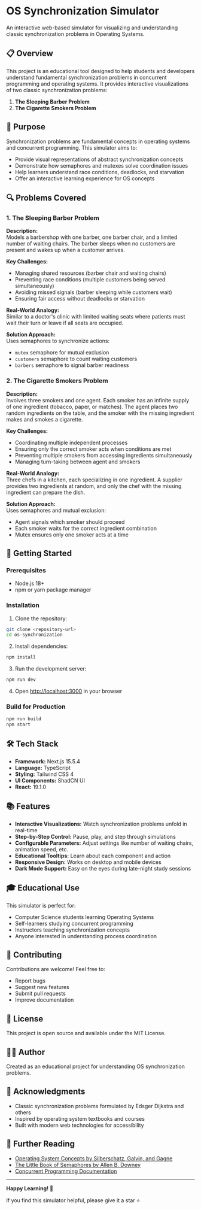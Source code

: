 # OS Synchronization Simulator

An interactive web-based simulator for visualizing and understanding classic synchronization problems in Operating Systems.

## 📋 Overview

This project is an educational tool designed to help students and developers understand fundamental synchronization problems in concurrent programming and operating systems. It provides interactive visualizations of two classic synchronization problems:

1. **The Sleeping Barber Problem**
2. **The Cigarette Smokers Problem**

## 🎯 Purpose

Synchronization problems are fundamental concepts in operating systems and concurrent programming. This simulator aims to:

- Provide visual representations of abstract synchronization concepts
- Demonstrate how semaphores and mutexes solve coordination issues
- Help learners understand race conditions, deadlocks, and starvation
- Offer an interactive learning experience for OS concepts

## 🔍 Problems Covered

### 1. The Sleeping Barber Problem

**Description:**  
Models a barbershop with one barber, one barber chair, and a limited number of waiting chairs. The barber sleeps when no customers are present and wakes up when a customer arrives.

**Key Challenges:**
- Managing shared resources (barber chair and waiting chairs)
- Preventing race conditions (multiple customers being served simultaneously)
- Avoiding missed signals (barber sleeping while customers wait)
- Ensuring fair access without deadlocks or starvation

**Real-World Analogy:**  
Similar to a doctor's clinic with limited waiting seats where patients must wait their turn or leave if all seats are occupied.

**Solution Approach:**  
Uses semaphores to synchronize actions:
- `mutex` semaphore for mutual exclusion
- `customers` semaphore to count waiting customers
- `barbers` semaphore to signal barber readiness

### 2. The Cigarette Smokers Problem

**Description:**  
Involves three smokers and one agent. Each smoker has an infinite supply of one ingredient (tobacco, paper, or matches). The agent places two random ingredients on the table, and the smoker with the missing ingredient makes and smokes a cigarette.

**Key Challenges:**
- Coordinating multiple independent processes
- Ensuring only the correct smoker acts when conditions are met
- Preventing multiple smokers from accessing ingredients simultaneously
- Managing turn-taking between agent and smokers

**Real-World Analogy:**  
Three chefs in a kitchen, each specializing in one ingredient. A supplier provides two ingredients at random, and only the chef with the missing ingredient can prepare the dish.

**Solution Approach:**  
Uses semaphores and mutual exclusion:
- Agent signals which smoker should proceed
- Each smoker waits for the correct ingredient combination
- Mutex ensures only one smoker acts at a time

## 🚀 Getting Started

### Prerequisites

- Node.js 18+ 
- npm or yarn package manager

### Installation

1. Clone the repository:
```bash
git clone <repository-url>
cd os-synchronization
```

2. Install dependencies:
```bash
npm install
```

3. Run the development server:
```bash
npm run dev
```

4. Open [http://localhost:3000](http://localhost:3000) in your browser

### Build for Production

```bash
npm run build
npm start
```

## 🛠️ Tech Stack

- **Framework:** Next.js 15.5.4
- **Language:** TypeScript
- **Styling:** Tailwind CSS 4
- **UI Components:** ShadCN UI
- **React:** 19.1.0

## 📚 Features

- **Interactive Visualizations:** Watch synchronization problems unfold in real-time
- **Step-by-Step Control:** Pause, play, and step through simulations
- **Configurable Parameters:** Adjust settings like number of waiting chairs, animation speed, etc.
- **Educational Tooltips:** Learn about each component and action
- **Responsive Design:** Works on desktop and mobile devices
- **Dark Mode Support:** Easy on the eyes during late-night study sessions

## 🎓 Educational Use

This simulator is perfect for:

- Computer Science students learning Operating Systems
- Self-learners studying concurrent programming
- Instructors teaching synchronization concepts
- Anyone interested in understanding process coordination

## 🤝 Contributing

Contributions are welcome! Feel free to:

- Report bugs
- Suggest new features
- Submit pull requests
- Improve documentation

## 📄 License

This project is open source and available under the MIT License.

## 👨‍💻 Author

Created as an educational project for understanding OS synchronization problems.

## 🙏 Acknowledgments

- Classic synchronization problems formulated by Edsger Dijkstra and others
- Inspired by operating system textbooks and courses
- Built with modern web technologies for accessibility

## 📖 Further Reading

- [Operating System Concepts by Silberschatz, Galvin, and Gagne](https://www.os-book.com/)
- [The Little Book of Semaphores by Allen B. Downey](https://greenteapress.com/semaphores/)
- [Concurrent Programming Documentation](https://en.wikipedia.org/wiki/Concurrent_computing)

---

**Happy Learning! 🎉**

If you find this simulator helpful, please give it a star ⭐
